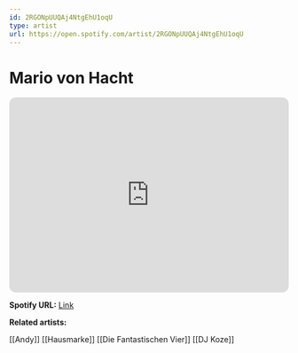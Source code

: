 ```yaml
---
id: 2RGONpUUQAj4NtgEhU1oqU
type: artist
url: https://open.spotify.com/artist/2RGONpUUQAj4NtgEhU1oqU
---
```

# Mario von Hacht

<iframe style="border-radius:12px" src="https://open.spotify.com/embed/artist/2RGONpUUQAj4NtgEhU1oqU" width="100%" height="352" frameBorder="0" allowfullscreen="" allow="autoplay; clipboard-write; encrypted-media; fullscreen; picture-in-picture" loading="lazy"></iframe>

**Spotify URL:** [Link](https://open.spotify.com/artist/2RGONpUUQAj4NtgEhU1oqU)

**Related artists:**

[[Andy]]
[[Hausmarke]]
[[Die Fantastischen Vier]]
[[DJ Koze]]

